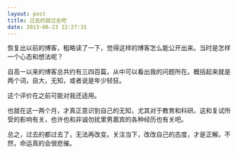 ```yaml
---
layout: post
title: 过去的就过去吧
date: 2013-06-23 22:27:31
---
```


恢复出以前的博客，粗略读了一下，觉得这样的博客怎么能公开出来。当时是怎样一个心态和想法呢？

自高一以来的博客总共约有三四百篇，从中可以看出我的问题所在。概括起来就是两个词，自大，无知，或者说是年少轻狂。

这个评价在之前可能对我还适用。

也就在这一两个月，才真正意识到自己的无知，尤其对于教育和科研。这和复试所受的影响有关，也许也和非诚勿扰里男嘉宾的各种经历也有关吧。

总之，过去的都过去了，无法再改变。关注当下，改改自己的态度，才是正解。不然，命运真的会很悲催。
